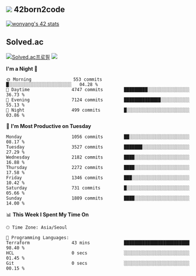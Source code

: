 
## <img src="https://img.shields.io/badge/-000000?style=flat&logo=42&logoColor=white"> 42born2code
<!--[![wonyang's 42 stats](https://badge42.vercel.app/api/v2/cl5nhe5b6007809kydha7ht42/stats?cursusId=21&coalitionId=88)](https://profile.intra.42.fr/users/wonyang)-->

[![wonyang's 42 stats](https://badge.mediaplus.ma/starryblue/wonyang?1337Badge=off&UM6P=off)](https://github.com/oakoudad/badge42)

## Solved.ac
[![Solved.ac프로필](http://mazassumnida.wtf/api/v2/generate_badge?boj=bennyws)](https://solved.ac/bennyws)
<a href="https://solved.ac/bennyws"><img src="http://mazandi.herokuapp.com/api?handle=bennyws&theme=cold"/></a>

<!--START_SECTION:waka-->
**I'm a Night 🦉** 

```text
🌞 Morning                553 commits         █░░░░░░░░░░░░░░░░░░░░░░░░   04.28 % 
🌆 Daytime                4747 commits        █████████░░░░░░░░░░░░░░░░   36.73 % 
🌃 Evening                7124 commits        ██████████████░░░░░░░░░░░   55.13 % 
🌙 Night                  499 commits         █░░░░░░░░░░░░░░░░░░░░░░░░   03.86 % 
```
📅 **I'm Most Productive on Tuesday** 

```text
Monday                   1056 commits        ██░░░░░░░░░░░░░░░░░░░░░░░   08.17 % 
Tuesday                  3527 commits        ███████░░░░░░░░░░░░░░░░░░   27.29 % 
Wednesday                2182 commits        ████░░░░░░░░░░░░░░░░░░░░░   16.88 % 
Thursday                 2272 commits        ████░░░░░░░░░░░░░░░░░░░░░   17.58 % 
Friday                   1346 commits        ███░░░░░░░░░░░░░░░░░░░░░░   10.42 % 
Saturday                 731 commits         █░░░░░░░░░░░░░░░░░░░░░░░░   05.66 % 
Sunday                   1809 commits        ████░░░░░░░░░░░░░░░░░░░░░   14.00 % 
```


📊 **This Week I Spent My Time On** 

```text
🕑︎ Time Zone: Asia/Seoul

💬 Programming Languages: 
Terraform                43 mins             █████████████████████████   98.40 % 
HCL                      0 secs              ░░░░░░░░░░░░░░░░░░░░░░░░░   01.45 % 
Git                      0 secs              ░░░░░░░░░░░░░░░░░░░░░░░░░   00.15 % 
```


<!--END_SECTION:waka-->
